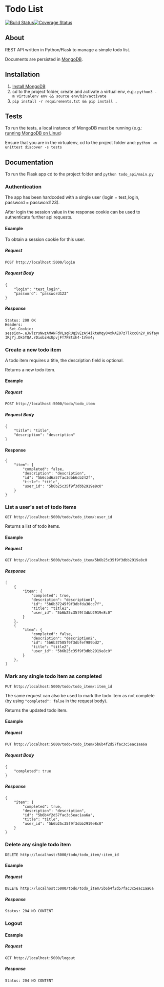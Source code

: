 # Todo List
[![Build Status](https://travis-ci.org/james-o-johnstone/todo-list.svg?branch=master)](https://travis-ci.org/james-o-johnstone/todo-list)[![Coverage Status](https://coveralls.io/repos/github/james-o-johnstone/todo-list/badge.svg?branch=master)](https://coveralls.io/github/james-o-johnstone/todo-list?branch=master)

## About 
REST API written in Python/Flask to manage a simple todo list.

Documents are persisted in [MongoDB](https://www.mongodb.com/).

## Installation
1. [Install MongoDB](https://docs.mongodb.com/manual/installation/)
2. cd to the project folder, create and activate a virtual env, e.g.: `python3 -m virtualenv env && source env/bin/activate`
3. `pip install -r requirements.txt && pip install .`

## Tests
To run the tests, a local instance of MongoDB must be running (e.g.: [running MongoDB on Linux](https://docs.mongodb.com/manual/tutorial/install-mongodb-enterprise-on-ubuntu/#run-mongodb-enterprise))

Ensure that you are in the virtualenv, cd to the project folder and: `python -m unittest discover -s tests`

## Documentation
To run the Flask app cd to the project folder and `python todo_api/main.py`

### Authentication
The app has been hardcoded with a single user (login = test_login, password = password123). 

After login the session value in the response cookie can be used to authenticate further api requests.

#### Example 
To obtain a session cookie for this user.

##### Request
`POST http://localhost:5000/login`

##### Request Body
```
{
    "login": "test_login",
    "password": "password123"
}
```

##### Response 
```
Status: 200 OK
Headers:
  Set-Cookie: session=.eJwlzrsNwzAMANFdVLsgRUqivEzAj4ikteMqyO4xkAEO7z7lkcc6n2V_H9fayuMVZS9TQ8h8uGjNGHWFuTqoKy0ZYZgAXWt1Vkaj5gGMXu8GeSZoBkjnLgNxdWuSvUsDJmhzVQ5CAUcEdkJ0t5vJfnuYU_FWrWzlOtfxn2nWrTanljMpzOrEucShfH-IRjYj.Dk5TQA.rDiobiHxUpvjFf7F8txh4-1Vvm4;
```

### Create a new todo item
A todo item requires a title, the description field is optional.

Returns a new todo item.

#### Example

##### Request
`POST http://localhost:5000/todo/todo_item`

##### Request Body
```
{
	"title": "title",
	"description": "description"
}
```

#### Response
```
{
    "item": {
        "completed": false,
        "description": "description",
        "id": "5b6cbd6a57fac3dbb6cb242f",
        "title": "title",
        "user_id": "5b6b25c35f9f3dbb2919e8c0"
    }
}
```

### List a user's set of todo items
`GET http://localhost:5000/todo/todo_item/:user_id`

Returns a list of todo items.

#### Example

##### Request
`GET http://localhost:5000/todo/todo_item/5b6b25c35f9f3dbb2919e8c0`

##### Response
```
[
    {
        "item": {
            "completed": true,
            "description": "description1",
            "id": "5b6b37245f9f3dbfda30cc7f",
            "title": "title1",
            "user_id": "5b6b25c35f9f3dbb2919e8c0"
        }
    },
    {
        "item": {
            "completed": false,
            "description": "description2",
            "id": "5b6b37585f9f3dbfef989bd2",
            "title": "title2",
            "user_id": "5b6b25c35f9f3dbb2919e8c0"
        }
    },
]
```

### Mark any single todo item as completed
`PUT http://localhost:5000/todo/todo_item/:item_id`

The same request can also be used to mark the todo item as not complete (by using `"completed": false` in the request body).

Returns the updated todo item.

#### Example

##### Request
`PUT http://localhost:5000/todo/todo_item/5b6b4f2d57fac3c5eac1aa6a`

##### Request Body
```
{
	"completed": true
}
```

##### Response
```
{
    "item": {
        "completed": true,
        "description": "description",
        "id": "5b6b4f2d57fac3c5eac1aa6a",
        "title": "title",
        "user_id": "5b6b25c35f9f3dbb2919e8c0"
    }
}
```

### Delete any single todo item
`DELETE http://localhost:5000/todo/todo_item/:item_id`

#### Example

##### Request
`DELETE http://localhost:5000/todo/todo_item/5b6b4f2d57fac3c5eac1aa6a`

##### Response
```
Status: 204 NO CONTENT
```

### Logout

#### Example

##### Request
`GET http://localhost:5000/logout`

##### Response
```
Status: 204 NO CONTENT
```



